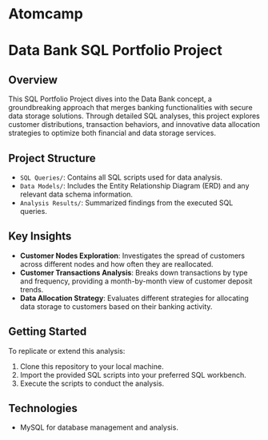 # Atomcamp

# Data Bank SQL Portfolio Project

## Overview
This SQL Portfolio Project dives into the Data Bank concept, a groundbreaking approach that merges banking functionalities with secure data storage solutions. Through detailed SQL analyses, this project explores customer distributions, transaction behaviors, and innovative data allocation strategies to optimize both financial and data storage services.

## Project Structure
- `SQL Queries/`: Contains all SQL scripts used for data analysis.
- `Data Models/`: Includes the Entity Relationship Diagram (ERD) and any relevant data schema information.
- `Analysis Results/`: Summarized findings from the executed SQL queries.

## Key Insights
- **Customer Nodes Exploration**: Investigates the spread of customers across different nodes and how often they are reallocated.
- **Customer Transactions Analysis**: Breaks down transactions by type and frequency, providing a month-by-month view of customer deposit trends.
- **Data Allocation Strategy**: Evaluates different strategies for allocating data storage to customers based on their banking activity.

## Getting Started
To replicate or extend this analysis:
1. Clone this repository to your local machine.
2. Import the provided SQL scripts into your preferred SQL workbench.
3. Execute the scripts to conduct the analysis.

## Technologies
- MySQL for database management and analysis.
